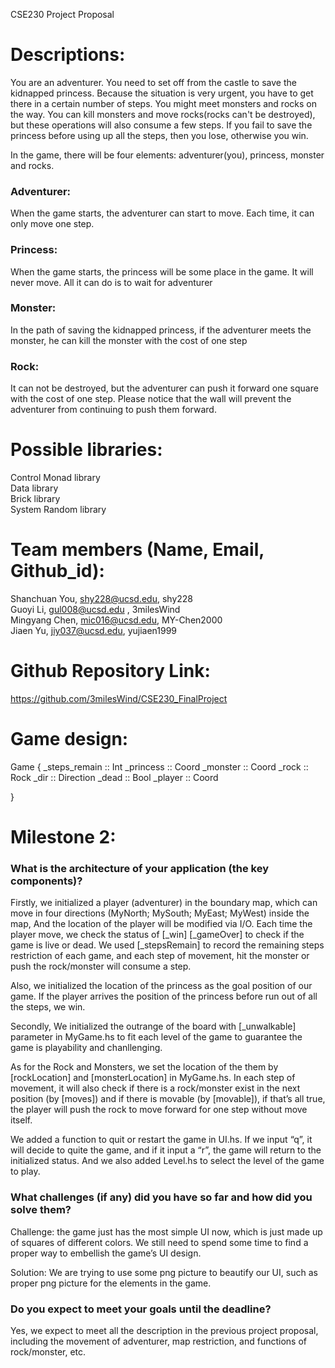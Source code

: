 CSE230 Project Proposal

# Descriptions: 

You are an adventurer. You need to set off from the castle to save the kidnapped princess. Because the situation is very urgent, you have to get there in a certain number of steps. You might meet monsters and rocks on the way. You can kill monsters and move rocks(rocks can't be destroyed), but these operations will also consume a few steps. If you fail to save the princess before using up all the steps, then you lose, otherwise you win. 

In the game, there will be four elements: adventurer(you), princess, monster and rocks. 

### Adventurer:
When the game starts, the adventurer can start to move. Each time, it can only move one step. 

### Princess:
When the game starts, the princess will be some place in the game. It will never move. All it can do is to wait for adventurer

### Monster: 
In the path of saving the kidnapped princess, if the adventurer meets the monster, he can kill the monster with the cost of one step

### Rock:
It can not be destroyed, but the adventurer can push it forward one square with the cost of one step. Please notice that the wall will prevent the adventurer from continuing to push them forward.




# Possible libraries: 

Control Monad library <br />
Data library    <br />
Brick library   <br />
System Random library <br />

# Team members (Name, Email, Github_id): 

Shanchuan You, shy228@ucsd.edu, shy228 <br />
Guoyi Li, gul008@ucsd.edu , 3milesWind  <br />
Mingyang Chen, mic016@ucsd.edu, MY-Chen2000                          <br />
Jiaen Yu, jiy037@ucsd.edu, yujiaen1999  <br />

# Github Repository Link: 
https://github.com/3milesWind/CSE230_FinalProject

# Game design:
Game {
    _steps_remain :: Int
    _princess :: Coord
    _monster :: Coord
    _rock :: Rock
    _dir :: Direction
    _dead :: Bool
    _player :: Coord
    
}


# Milestone 2:

### What is the architecture of your application (the key components)?
Firstly, we initialized a player (adventurer) in the boundary map, which can move in four directions (MyNorth; MySouth; MyEast; MyWest) inside the map, And the location of the player will be modified via I/O. Each time the player move, we check the status of [_win] [_gameOver] to check if the game is live or dead. We used [_stepsRemain] to record the remaining steps restriction of each game, and each step of movement, hit the monster or push the rock/monster will consume a step.

Also, we initialized the location of the princess as the goal position of our game. If the player arrives the position of the princess before run out of all the steps, we win.

Secondly, We initialized the outrange of the board with [_unwalkable] parameter in MyGame.hs to fit each level of the game to guarantee the game is playability and chanllenging.

As for the Rock and Monsters, we set the location of the them by [rockLocation] and [monsterLocation] in MyGame.hs. In each step of movement, it will also check if there is a rock/monster exist in the next position (by [moves]) and if there is movable (by [movable]), if that’s all true, the player will push the rock to move forward for one step without move itself.

We added a function to quit or restart the game in UI.hs. If we input “q”, it will decide to quite the game, and if it input a “r”, the game will return to the initialized status. And we also added Level.hs to select the level of the game to play.

### What challenges (if any) did you have so far and how did you solve them?
Challenge: the game just has the most simple UI now, which is just made up of squares of different colors. We still need to spend some time to find a proper way to embellish the game’s UI design.

Solution: We are trying to use some png picture to beautify our UI, such as proper png picture for the elements in the game.

### Do you expect to meet your goals until the deadline?
Yes, we expect to meet all the description in the previous project proposal, including the movement of adventurer, map restriction, and functions of rock/monster, etc.
